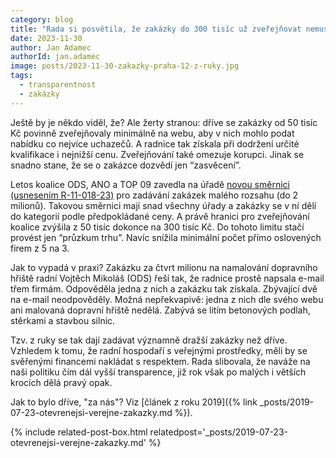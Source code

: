 ```yaml
---
category: blog
title: "Rada si posvětila, že zakázky do 300 tisíc už zveřejňovat nemusí"
date: 2023-11-30
author: Jan Adamec
authorId: jan.adamec
image: posts/2023-11-30-zakazky-praha-12-z-ruky.jpg
tags:
  - transparentnost
  - zakázky
---
```


Ještě by je někdo viděl, že? Ale žerty stranou: dříve se zakázky od 50 tisíc Kč povinně zveřejňovaly minimálně na webu, aby v nich mohlo podat nabídku co nejvíce uchazečů. A radnice tak získala při dodržení určité kvalifikace i nejnižší cenu. Zveřejňování také omezuje korupci. Jinak se snadno stane, že se o zakázce dozvědí jen “zasvěcení”.

Letos koalice ODS, ANO a TOP 09 zavedla na úřadě [novou směrnici (usnesením R-11-018-23)](https://www.praha12.cz/assets/File.ashx?id_org=80112&id_dokumenty=94961) pro zadávání zakázek malého rozsahu (do 2 milionů). Takovou směrnici mají snad všechny úřady a zakázky se v ní dělí do kategorií podle předpokládané ceny. A právě hranici pro zveřejňování koalice zvýšila z 50 tisíc dokonce na 300 tisíc Kč. Do tohoto limitu stačí provést jen “průzkum trhu”. Navíc snížila minimální počet přímo oslovených firem z 5 na 3.

Jak to vypadá v praxi? Zakázku za čtvrt milionu na namalování dopravního hřiště radní Vojtěch Mikoláš (ODS) řeší tak, že radnice prostě napsala e-mail třem firmám. Odpověděla  jedna z nich a zakázku tak získala. Zbývající dvě na e-mail neodpověděly. Možná nepřekvapivě: jedna z nich dle svého webu ani malovaná dopravní hřiště nedělá. Zabývá se litím betonových podlah, stěrkami a stavbou silnic.

Tzv. z ruky se tak dají zadávat významně dražší zakázky než dříve. Vzhledem k tomu, že radní hospodaří s veřejnými prostředky, měli by se svěřenými financemi nakládat s respektem. Rada slibovala, že naváže na naši politiku čím dál vyšší transparence, již rok však po malých i větších krocích dělá pravý opak.

Jak to bylo dříve, "za nás"? Viz [článek z roku 2019]({% link _posts/2019-07-23-otevrenejsi-verejne-zakazky.md %}).

{% include related-post-box.html relatedpost='_posts/2019-07-23-otevrenejsi-verejne-zakazky.md' %}

